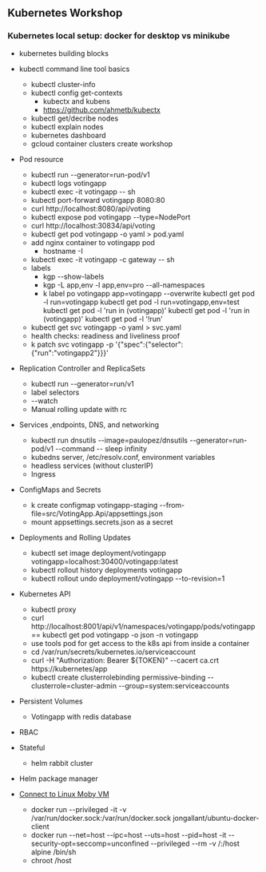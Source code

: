 ## Kubernetes Workshop 

### Kubernetes local setup: docker for desktop vs minikube
*  kubernetes building blocks

*  kubectl command line tool basics
    *  kubectl cluster-info
    *  kubectl config get-contexts
        * kubectx and kubens
        * https://github.com/ahmetb/kubectx
    *  kubectl get/decribe nodes
    *  kubectl explain nodes
    *  kubernetes dashboard
    *  gcloud container clusters create workshop

*  Pod resource
    *  kubectl run --generator=run-pod/v1
    *  kubectl logs votingapp
    *  kubectl exec -it votingapp -- sh
    *  kubectl port-forward votingapp 8080:80
    *  curl http://localhost:8080/api/voting
    *  kubectl expose pod votingapp --type=NodePort
    *  curl http://localhost:30834/api/voting
    *  kubectl get pod votingapp -o yaml > pod.yaml 
    *  add nginx container to votingapp pod
        * hostname -I
    *  kubectl exec -it votingapp -c gateway -- sh
    *  labels
        *  kgp --show-labels
        *  kgp -L app,env -l app,env=pro --all-namespaces
        *  k label po votingapp app=votingapp --overwrite
            kubectl get pod -l run=votingapp
            kubectl get pod -l run=votingapp,env=test
            kubectl get pod -l 'run in (votingapp)'
            kubectl get pod -l 'run in (votingapp)'
            kubectl get pod -l '!run'
    *  kubectl get svc votingapp -o yaml > svc.yaml 
    *  health checks: readiness and liveliness proof
    *  k patch svc votingapp -p '{"spec":{"selector":{"run":"votingapp2"}}}'

*  Replication Controller and ReplicaSets
    *  kubectl run --generator=run/v1
    *  label selectors
    *  --watch
    *  Manual rolling update with rc

*  Services ,endpoints, DNS, and networking
    * kubectl run dnsutils --image=paulopez/dnsutils --generator=run-pod/v1 --command -- sleep infinity
    * kubedns server, /etc/resolv.conf, environment variables
    * headless services (without clusterIP)
    * Ingress

*  ConfigMaps and Secrets
    * k create configmap votingapp-staging --from-file=src/VotingApp.Api/appsettings.json
    * mount appsettings.secrets.json as a secret

*  Deployments and Rolling Updates
    * kubectl set image deployment/votingapp votingapp=localhost:30400/votingapp:latest
    * kubectl rollout history deployments votingapp
    * kubectl rollout undo deployment/votingapp --to-revision=1

* Kubernetes API    
    * kubectl proxy
    * curl http://localhost:8001/api/v1/namespaces/votingapp/pods/votingapp  == kubectl get pod votingapp -o json -n votingapp
    * use tools pod for get access to the k8s api from inside a container
    * cd /var/run/secrets/kubernetes.io/serviceaccount
    * curl -H "Authorization: Bearer ${TOKEN}" --cacert ca.crt   https://kubernetes/app
    * kubectl create clusterrolebinding permissive-binding --clusterrole=cluster-admin --group=system:serviceaccounts

*  Persistent Volumes
    * Votingapp with redis database

* RBAC

*  Stateful
    *  helm rabbit cluster

* Helm package manager

* [Connect to Linux Moby VM](https://blog.jongallant.com/2017/11/ssh-into-docker-vm-windows/)
    * docker run --privileged -it -v /var/run/docker.sock:/var/run/docker.sock jongallant/ubuntu-docker-client 
    * docker run --net=host --ipc=host --uts=host --pid=host -it --security-opt=seccomp=unconfined --privileged --rm -v /:/host alpine /bin/sh
    * chroot /host



